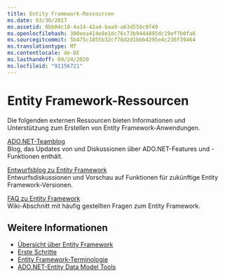```yaml
---
title: Entity Framework-Ressourcen
ms.date: 03/30/2017
ms.assetid: 0bb04c18-4a14-42a4-baa9-a63d556c9f49
ms.openlocfilehash: 300eea414e8e1dc76c73b9444895dc19ef7b0fa6
ms.sourcegitcommit: 5b475c1855b32cf78d2d1bbb4295e4c236f39464
ms.translationtype: MT
ms.contentlocale: de-DE
ms.lasthandoff: 09/24/2020
ms.locfileid: "91156721"
---
```

# <a name="entity-framework-resources"></a>Entity Framework-Ressourcen

Die folgenden externen Ressourcen bieten Informationen und Unterstützung zum Erstellen von Entity Framework-Anwendungen.  
  
 [ADO.NET-Teamblog](/archive/blogs/adonet/)  
 Blog, das Updates von und Diskussionen über ADO.NET-Features und -Funktionen enthält.  
  
 [Entwurfsblog zu Entity Framework](/archive/blogs/efdesign)  
 Entwurfsdiskussionen und Vorschau auf Funktionen für zukünftige Entity Framework-Versionen.  
  
 [FAQ zu Entity Framework](https://social.technet.microsoft.com/wiki/contents/articles/3737.entity-framework-faq.aspx)  
 Wiki-Abschnitt mit häufig gestellten Fragen zum Entity Framework.  
  
## <a name="see-also"></a>Weitere Informationen

- [Übersicht über Entity Framework](overview.md)
- [Erste Schritte](getting-started.md)
- [Entity Framework-Terminologie](terminology.md)
- [ADO.NET-Entity Data Model Tools](/previous-versions/dotnet/netframework-4.0/bb399249(v=vs.100))
